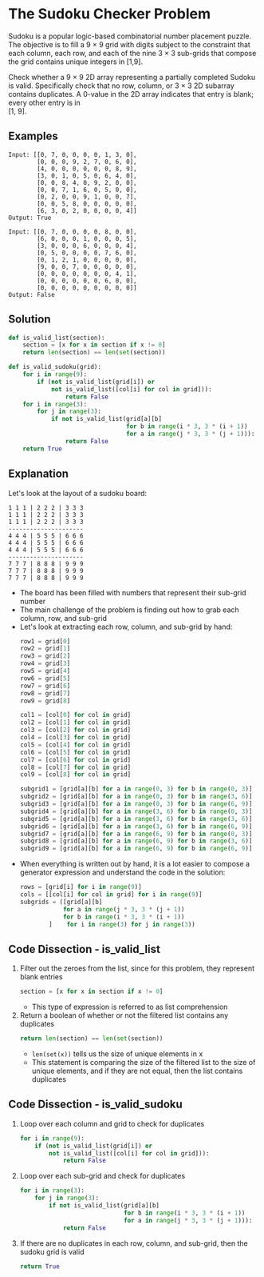 # The Sudoku Checker Problem
Sudoku is a popular logic-based combinatorial number placement puzzle. The objective is to fill a 9 &times; 9 grid with digits subject to the constraint that each column, each row, and each of the nine 3 &times; 3 sub-grids that compose the grid contains unique integers in [1,9].  

Check whether a 9 &times; 9 2D array representing a partially completed Sudoku is valid. Specifically check that no row, column, or 3 &times; 3 2D subarray contains duplicates. A 0-value in the 2D array indicates that entry is blank; every other entry is in  
[1, 9].  
  
## Examples
```
Input: [[0, 7, 0, 0, 0, 0, 1, 3, 0], 
        [0, 0, 0, 9, 2, 7, 0, 6, 0], 
        [4, 0, 0, 0, 0, 0, 0, 8, 9], 
        [3, 0, 1, 0, 5, 0, 6, 4, 0], 
        [0, 0, 8, 4, 0, 9, 2, 0, 0], 
        [0, 0, 7, 1, 6, 0, 5, 0, 0], 
        [0, 2, 0, 0, 9, 1, 0, 0, 7], 
        [0, 0, 5, 8, 0, 0, 0, 0, 0], 
        [6, 3, 0, 2, 0, 0, 0, 0, 4]]
Output:	True

Input: [[0, 7, 0, 0, 0, 0, 8, 0, 0], 
        [6, 0, 0, 0, 1, 0, 0, 0, 5], 
        [3, 0, 0, 0, 6, 0, 0, 0, 4], 
        [0, 5, 0, 0, 0, 0, 7, 6, 0], 
        [0, 1, 2, 1, 0, 0, 0, 0, 0], 
        [9, 0, 0, 7, 0, 0, 0, 0, 0], 
        [0, 0, 0, 0, 0, 0, 0, 4, 1], 
        [0, 0, 0, 0, 0, 0, 6, 0, 0], 
        [0, 0, 0, 0, 0, 0, 0, 0, 0]]	
Output: False
```
  
## Solution
```python
def is_valid_list(section):
    section = [x for x in section if x != 0]
    return len(section) == len(set(section))

def is_valid_sudoku(grid):
    for i in range(9):
        if (not is_valid_list(grid[i]) or 
            not is_valid_list([col[i] for col in grid])):
                return False
    for i in range(3):
        for j in range(3):
            if not is_valid_list(grid[a][b]
                                 for b in range(i * 3, 3 * (i + 1)) 
                                 for a in range(j * 3, 3 * (j + 1))):
                return False
    return True
```
  
## Explanation
Let's look at the layout of a sudoku board:  
```
1 1 1 | 2 2 2 | 3 3 3
1 1 1 | 2 2 2 | 3 3 3
1 1 1 | 2 2 2 | 3 3 3 
---------------------
4 4 4 | 5 5 5 | 6 6 6
4 4 4 | 5 5 5 | 6 6 6
4 4 4 | 5 5 5 | 6 6 6
---------------------
7 7 7 | 8 8 8 | 9 9 9
7 7 7 | 8 8 8 | 9 9 9
7 7 7 | 8 8 8 | 9 9 9
```
* The board has been filled with numbers that represent their sub-grid number  
* The main challenge of the problem is finding out how to grab each column, row, and sub-grid  
* Let's look at extracting each row, column, and sub-grid by hand:  
    ```python
    row1 = grid[0]
    row2 = grid[1]
    row3 = grid[2]
    row4 = grid[3]
    row5 = grid[4]
    row6 = grid[5]
    row7 = grid[6]
    row8 = grid[7]
    row9 = grid[8]

    col1 = [col[0] for col in grid]
    col2 = [col[1] for col in grid]
    col3 = [col[2] for col in grid]
    col4 = [col[3] for col in grid]
    col5 = [col[4] for col in grid]
    col6 = [col[5] for col in grid]
    col7 = [col[6] for col in grid]
    col8 = [col[7] for col in grid]
    col9 = [col[8] for col in grid]

    subgrid1 = [grid[a][b] for a in range(0, 3) for b in range(0, 3)]
    subgrid2 = [grid[a][b] for a in range(0, 3) for b in range(3, 6)]
    subgrid3 = [grid[a][b] for a in range(0, 3) for b in range(6, 9)]
    subgrid4 = [grid[a][b] for a in range(3, 6) for b in range(0, 3)]
    subgrid5 = [grid[a][b] for a in range(3, 6) for b in range(3, 6)]
    subgrid6 = [grid[a][b] for a in range(3, 6) for b in range(6, 9)]
    subgrid7 = [grid[a][b] for a in range(6, 9) for b in range(0, 3)]
    subgrid8 = [grid[a][b] for a in range(6, 9) for b in range(3, 6)]
    subgrid9 = [grid[a][b] for a in range(6, 9) for b in range(6, 9)]
    ```
* When everything is written out by hand, it is a lot easier to compose a generator expression and understand the code in the solution:  
    ```python
    rows = [grid[i] for i in range(9)]
    cols = [[col[i] for col in grid] for i in range(9)]
    subgrids = ([grid[a][b]
                for a in range(j * 3, 3 * (j + 1))
                for b in range(i * 3, 3 * (i + 1))
            ]    for i in range(3) for j in range(3)) 
    ```
  
## Code Dissection - is_valid_list
1. Filter out the zeroes from the list, since for this problem, they represent blank entries
    ```python
    section = [x for x in section if x != 0]
    ```
    * This type of expression is referred to as list comprehension  
2. Return a boolean of whether or not the filtered list contains any duplicates  
    ```python
    return len(section) == len(set(section))
    ```
    * ```len(set(x))``` tells us the size of unique elements in x  
    * This statement is comparing the size of the filtered list to the size of unique elements, and if they are not equal, then the list contains duplicates  
  
## Code Dissection - is_valid_sudoku
1. Loop over each column and grid to check for duplicates
    ```python
    for i in range(9):
        if (not is_valid_list(grid[i]) or 
            not is_valid_list([col[i] for col in grid])):
                return False
    ```  
2. Loop over each sub-grid and check for duplicates  
    ```python
    for i in range(3):
        for j in range(3):
            if not is_valid_list(grid[a][b]
                                 for b in range(i * 3, 3 * (i + 1)) 
                                 for a in range(j * 3, 3 * (j + 1))):
                return False
    ```
3. If there are no duplicates in each row, column, and sub-grid, then the sudoku grid is valid  
    ```python
    return True
    ```